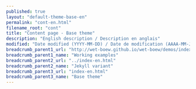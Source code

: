 ```yaml
---
published: true
layout: "default-theme-base-en"
permalink: "cont-en.html"
filename_root: "cont"
title: "Content page - Base theme"
description: "English description / Description en anglais"
modified: "Date modified (YYYY-MM-DD) / Date de modification (AAAA-MM-JJ)"
breadcrumb_parent1_url: "http://wet-boew.github.io/wet-boew/demos/index-eng.html"
breadcrumb_parent1_name: "Working examples"
breadcrumb_parent2_url: "../index-en.html"
breadcrumb_parent2_name: "Jekyll variant"
breadcrumb_parent3_url: "index-en.html"
breadcrumb_parent3_name: "Base theme"
---
```


